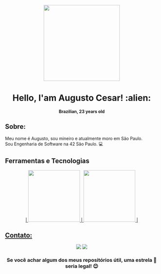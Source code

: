 <div id="header" align="center">
  <img src="https://media.giphy.com/media/irVmlMu1zlgyBYGyxO/giphy.gif" width="250"/>
  <h1>Hello, I'am Augusto Cesar! :alien:</h1>
  <p align="center">  <strong> Brazilian, 23 years old </strong> </p>
</div>

## Sobre:
Meu nome é Augusto, sou mineiro e atualmente moro em São Paulo.  
Sou Engenharia de Software na 42 São Paulo. 💻 

## Ferramentas e Tecnologias

<div align="center">
  <a href="https://github.com/augustocesar99">
   | <img height="170em" src="https://github-readme-stats.vercel.app/api?username=augustocesar99&show_icons=true&theme=tokyonight&include_all_commits=true&count_private=true"/> | <img height="170em" src="https://github-readme-stats.vercel.app/api/top-langs/?username=augustocesar99&layout=compact&langs_count=7&theme=tokyonight"/> |
</div>



## Contato:
<div align="center"> 
  <a href="mailto:augustocs.ita@gmail.com"><img src="https://img.shields.io/badge/-Gmail-%23333?style=for-the-badge&logo=gmail&logoColor=white" target="_blank"></a>
  <a href="https://www.linkedin.com/in/augcesart/" target="_blank"><img src="https://img.shields.io/badge/-LinkedIn-%230077B5?style=for-the-badge&logo=linkedin&logoColor=white"></a> 
</div>

<h3 align="center">Se você achar algum dos meus repositórios útil, uma estrela 🌟 seria legal! 😊<h3>

